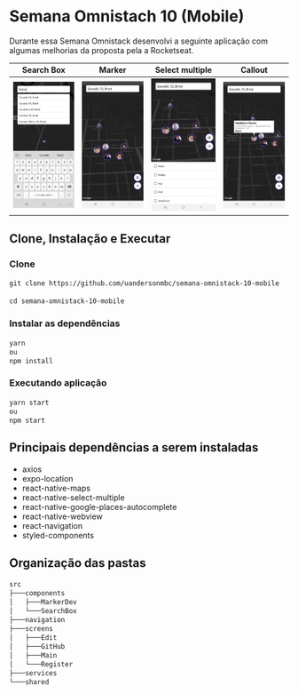 # Semana Omnistach 10 (Mobile)

Durante essa Semana Omnistack desenvolvi a seguinte aplicação com algumas melhorias da proposta pela a Rocketseat.

|Search Box|Marker|Select multiple|Callout|
|---|---|---|---|
|![Main](./assets/1.jpg)|![Main](./assets/2.jpg)|![Main](./assets/3.jpg)|![Main](./assets/4.jpg)|

## Clone, Instalação e Executar
### Clone
```
git clone https://github.com/uandersonmbc/semana-omnistack-10-mobile

cd semana-omnistack-10-mobile
```

### Instalar as dependências
```
yarn
ou
npm install
```

### Executando aplicação
```
yarn start
ou
npm start
```

## Principais dependências a serem instaladas
- axios
- expo-location
- react-native-maps
- react-native-select-multiple
- react-native-google-places-autocomplete
- react-native-webview
- react-navigation
- styled-components

## Organização das pastas

```
src
├───components
│   ├───MarkerDev
│   └───SearchBox
├───navigation
├───screens
│   ├───Edit
│   ├───GitHub
│   ├───Main
│   └───Register
├───services
└───shared
```

